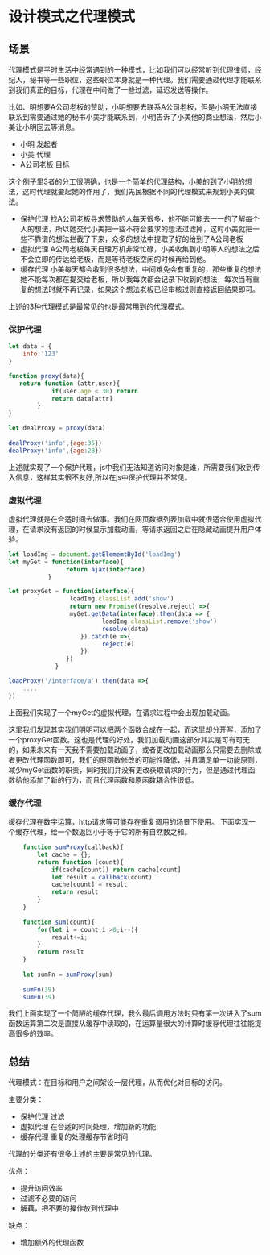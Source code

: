 # 设计模式之代理模式
## 场景
代理模式是平时生活中经常遇到的一种模式，比如我们可以经常听到代理律师，经纪人，秘书等一些职位，这些职位本身就是一种代理。我们需要通过代理才能联系到我们真正的目标，代理在中间做了一些过滤，延迟发送等操作。

比如、明想要A公司老板的赞助，小明想要去联系A公司老板，但是小明无法直接联系到需要通过她的秘书小美才能联系到，小明告诉了小美他的商业想法，然后小美让小明回去等消息。
- 小明 发起者
- 小美 代理
- A公司老板 目标

这个例子里3者的分工很明确，也是一个简单的代理结构，小美的到了小明的想法，这时代理就要起她的作用了，我们先民根据不同的代理模式来规划小美的做法。
- 保护代理
找A公司老板寻求赞助的人每天很多，他不能可能去一一的了解每个人的想法，所以她交代小美把一些不符合要求的想法过滤掉，这时小美就把一些不靠谱的想法拦截了下来，众多的想法中提取了好的给到了A公司老板
- 虚拟代理
A公司老板每天日理万机非常忙碌，小美收集到小明等人的想法之后不会立即的传达给老板，而是等待老板空闲的时候再给到他。
- 缓存代理
小美每天都会收到很多想法，中间难免会有重复的，那些重复的想法她不能每次都在提交给老板，所以我每次都会记录下收到的想法，每次当有重复的想法时就不再记录，如果这个想法老板已经审核过则直接返回结果即可。

上述的3种代理模式是最常见的也是最常用到的代理模式。
### 保护代理
```javascript
let data = {
    info:'123'
}

function proxy(data){
   return function (attr,user){
            if(user.age < 30) return
            return data[attr]        
        }
}

let dealProxy = proxy(data)
 
dealProxy('info',{age:35})
dealProxy('info',{age:28})

```
上述就实现了一个保护代理，js中我们无法知道访问对象是谁，所需要我们收到传入信息，这样其实很不友好,所以在js中保护代理并不常见。

### 虚拟代理
虚拟代理就是在合适时间去做事。我们在网页数据列表加载中就很适合使用虚拟代理，在请求没有返回的时候显示加载动画，等请求返回之后在隐藏动画提升用户体验。
```javascript
let loadImg = document.getElememtById('loadImg')
let myGet = function(interface){
                return ajax(interface)
           }

let proxyGet = function(interface){
                 loadImg.classList.add('show')
                 return new Promise((resolve,reject) =>{
                 myGet.getData(interface).then(data => {
                          loadImg.classList.remove('show')
                          resolve(data)
                    }).catch(e =>{
                          reject(e)
                    })
                })   
             }

loadProxy('/interface/a').then(data =>{
    ....
})
```
上面我们实现了一个myGet的虚拟代理，在请求过程中会出现加载动画。

这里我们发现其实我们明明可以把两个函数合成在一起，而这里却分开写，添加了一个proxyGet函数。这也是代理的好处，我们加载动画这部分其实是可有可无的，如果未来有一天我不需要加载动画了，或者更改加载动画那么只需要去删除或者更改代理函数即可，我们的原函数修改的可能性降低，并且满足单一功能原则，减少myGet函数的职责，同时我们并没有更改获取请求的行为，但是通过代理函数给他添加了新的行为，而且代理函数和原函数耦合性很低。

### 缓存代理
缓存代理在数字运算，http请求等可能存在重复调用的场景下使用。
下面实现一个缓存代理，给一个数返回小于等于它的所有自然数之和。
```javascript
    function sumProxy(callback){
        let cache = {};
        return function (count){
            if(cache[count]) return cache[count]
            let result = callback(count)
            cache[count] = result
            return result
        }
    }
    
    function sum(count){
        for(let i = count;i >0;i--){
            result+=i;
        } 
        return result
    }
    
    let sumFn = sumProxy(sum)
    
    sumFn(39)
    sumFn(39)
```
 我们上面实现了一个简陋的缓存代理，我么最后调用方法时只有第一次进入了sum函数运算第二次是直接从缓存中读取的，在运算量很大的计算时缓存代理往往能提高很多的效率。
 
## 总结
代理模式：在目标和用户之间架设一层代理，从而优化对目标的访问。

主要分类：
- 保护代理 过滤
- 虚拟代理 在合适的时间处理，增加新的功能
- 缓存代理 重复的处理缓存节省时间

代理的分类还有很多上述的主要是常见的代理。

优点：
- 提升访问效率
- 过滤不必要的访问
- 解藕，把不要的操作放到代理中

缺点：
- 增加额外的代理函数 